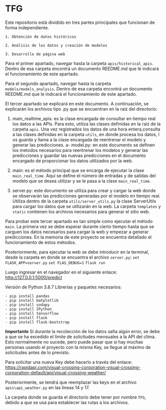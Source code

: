 # TFG 

Este repositorio está dividido en tres partes principales que funcionan de forma independiente.

    1. Obtención de datos históricos
    
    2. Análisis de los datos y creación de modelos
    
    3. Desarrollo de página web

Para el primer apartado, navegar hasta la carpeta `apis/historical_apis`. Dentro de esa carpeta
encontrá un documento REEDME.md que le indicará el funcionamiento de este apartado.

Para el segundo apartado, navegar hasta la carpeta `models/models_analysis`. Dentro de esa carpeta
encontrá un documento REEDME.md que le indicará el funcionamiento de este apartado.

El tercer apartado se explicará en este documento. A continuación, se explicarán los archivos tipo .py que se encuentran en la raíz del directorio:
    
    
  1. main_realtime_apis: es la clase encargada de consultar en tiempo real los datos a las APIs. 
    Para esto, utiliza las clases definidas en la raíz de la carpeta `apis`. Una vez registrados los 
    datos de una hora entera,consulta a las clases definidas en la carpeta `utils`, en donde procesa los datos, l
    os guarda y llama a la clase encargada de reentrenar el modelo y generar las predicciones.
        a- model.py: en este documento se definen los metodos necesarios para reentrenar los modelos y 
        generar las predicciones y guardar las nuevas predicciones en el documento encargado de
        proporcionar los datos utilizados por la web.
    
  2. main: es el método principal que se encarga de ejecutar la clase `main_real_time`.
    Aquí se define el número de entradas y de salidas del modelo que se desea utilizar y se le pasa a la clase `main_real_time`.
    
  3. server.py: este documento se utiliza para crear y cargar la web donde se observarán las predicciones generadas por el modelo en tiempo real. 
    Utiliza dentro de la carpeta `utils/server_utils.py` la clase ServerUtils para cargar los datos que se utilizarán en la web. 
    La carpeta `templates` y `static` contienen los archivos necesarios para generar el sitio web.

Para probar este tercer apartado es tan simple como ejecutar el método `main`. La primera vez se debe esperar durante cierto tiempo hasta que se carguen los datos necesarios para cargar la web y empezar a generar predicciones. En la memoria de este proyecto se encuentra detallado el funcionamiento de estos métodos.

Posteriormente, para ejecutar la web se debe introducir en la terminal, desde la carpeta en donde se encuentra el archivo `server.py`:
    `set FLASK_APP=server.py`
    `set FLAS_DEBUG=1`
    `flask run`

Luego ingresar en el navegador en el siguiente enlace: http://127.0.0.1:5000/predict

Versión de Python 3.8.7
Librerías y paquetes necesarios:

    - pip install pandas
    - pip install matplotlib
    - pip install sodapy
    - pip install IPython
    - pip install tensorflow
    - pip install flask
    - pip install flask-bootstrap

**Importante**
Si durante la recolección de los datos salta algún error, se debe a que se ha excedido el límite de solicitudes mensuales a la API del clima. Esto normalmente no sucede, pero puede pasar que si hay muchas personas usando el proyecto con la misma Key, se llegue al máximo de solicitudes antes de lo previsto.

Para solicitar una nueva Key debe hacerlo a través del enlace: https://rapidapi.com/visual-crossing-corporation-visual-crossing-corporation-default/api/visual-crossing-weather/

Posteriormente, se tendrá que reemplazar las keys en el archivo `apis\api_weather.py` en las líneas 14 y 17.


La carpeta donde se guarda el directorio debe tener por nombre `TFG`, debido a que se usa para establecer las rutas a los archivos.